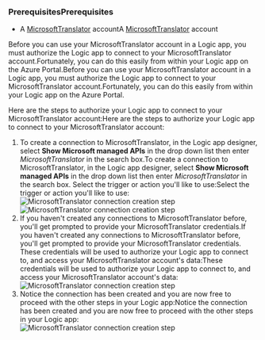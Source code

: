 ### <a name="prerequisites"></a><span data-ttu-id="0f6b7-101">Prerequisites</span><span class="sxs-lookup"><span data-stu-id="0f6b7-101">Prerequisites</span></span>
* <span data-ttu-id="0f6b7-102">A [MicrosoftTranslator](https://www.microsoft.com/translator) account</span><span class="sxs-lookup"><span data-stu-id="0f6b7-102">A [MicrosoftTranslator](https://www.microsoft.com/translator) account</span></span>  

<span data-ttu-id="0f6b7-103">Before you can use your MicrosoftTranslator account in a Logic app, you must authorize the Logic app to connect to your MicrosoftTranslator account.Fortunately, you can do this easily from within your Logic app on the Azure Portal.</span><span class="sxs-lookup"><span data-stu-id="0f6b7-103">Before you can use your MicrosoftTranslator account in a Logic app, you must authorize the Logic app to connect to your MicrosoftTranslator account.Fortunately, you can do this easily from within your Logic app on the Azure Portal.</span></span>  

<span data-ttu-id="0f6b7-104">Here are the steps to authorize your Logic app to connect to your MicrosoftTranslator account:</span><span class="sxs-lookup"><span data-stu-id="0f6b7-104">Here are the steps to authorize your Logic app to connect to your MicrosoftTranslator account:</span></span>  

1. <span data-ttu-id="0f6b7-105">To create a connection to MicrosoftTranslator, in the Logic app designer, select **Show Microsoft managed APIs** in the drop down list then enter *MicrosoftTranslator* in the search box.</span><span class="sxs-lookup"><span data-stu-id="0f6b7-105">To create a connection to MicrosoftTranslator, in the Logic app designer, select **Show Microsoft managed APIs** in the drop down list then enter *MicrosoftTranslator* in the search box.</span></span> <span data-ttu-id="0f6b7-106">Select the trigger or action you'll like to use:</span><span class="sxs-lookup"><span data-stu-id="0f6b7-106">Select the trigger or action you'll like to use:</span></span>  
   <span data-ttu-id="0f6b7-107">![MicrosoftTranslator connection creation step](https://docstestmedia1.blob.core.windows.net/azure-media/includes/media/connectors-create-api-microsofttranslator/microsofttranslator-1.png)</span><span class="sxs-lookup"><span data-stu-id="0f6b7-107">![MicrosoftTranslator connection creation step](https://docstestmedia1.blob.core.windows.net/azure-media/includes/media/connectors-create-api-microsofttranslator/microsofttranslator-1.png)</span></span>  
2. <span data-ttu-id="0f6b7-108">If you haven't created any connections to MicrosoftTranslator before, you'll get prompted to provide your MicrosoftTranslator credentials.</span><span class="sxs-lookup"><span data-stu-id="0f6b7-108">If you haven't created any connections to MicrosoftTranslator before, you'll get prompted to provide your MicrosoftTranslator credentials.</span></span> <span data-ttu-id="0f6b7-109">These credentials will be used to authorize your Logic app to connect to, and access your MicrosoftTranslator account's data:</span><span class="sxs-lookup"><span data-stu-id="0f6b7-109">These credentials will be used to authorize your Logic app to connect to, and access your MicrosoftTranslator account's data:</span></span>  
   ![MicrosoftTranslator connection creation step](https://docstestmedia1.blob.core.windows.net/azure-media/includes/media/connectors-create-api-microsofttranslator/microsofttranslator-2.png)  
3. <span data-ttu-id="0f6b7-111">Notice the connection has been created and you are now free to proceed with the other steps in your Logic app:</span><span class="sxs-lookup"><span data-stu-id="0f6b7-111">Notice the connection has been created and you are now free to proceed with the other steps in your Logic app:</span></span>  
   ![MicrosoftTranslator connection creation step](https://docstestmedia1.blob.core.windows.net/azure-media/includes/media/connectors-create-api-microsofttranslator/microsofttranslator-3.png)  





